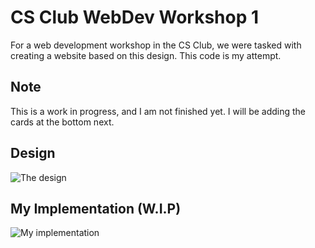 # CS Club WebDev Workshop 1
For a web development workshop in the CS Club, we were tasked with creating a website based on this design. This code is my attempt.

## Note
This is a work in progress, and I am not finished yet. I will be adding the cards at the bottom next.

## Design
![The design](https://cdn.dribbble.com/users/993809/screenshots/14058602/media/fb61efd292b52c82c1bc3c286103b14b.jpg)

## My Implementation (W.I.P)
![My implementation](https://imgur.com/a/suLypxm)
